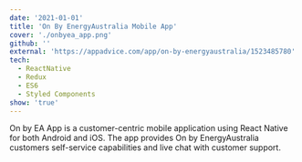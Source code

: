 ```yaml
---
date: '2021-01-01'
title: 'On By EnergyAustralia Mobile App'
cover: './onbyea_app.png'
github: ''
external: 'https://appadvice.com/app/on-by-energyaustralia/1523485780'
tech:
  - ReactNative
  - Redux
  - ES6
  - Styled Components
show: 'true'
---
```


On by EA App is a customer-centric mobile application using React Native for both Android and iOS. The app provides On by EnergyAustralia customers self-service capabilities and live chat with customer support.
